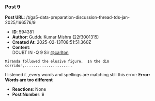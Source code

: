 ### Post 9
**Post URL**: /t/ga5-data-preparation-discussion-thread-tds-jan-2025/166576/9
- **ID**: 594381
- **Author**: Guddu Kumar Mishra  (22f3001315)
- **Created At**: 2025-02-13T08:51:51.360Z
- **Content**:  
  DOUBT IN -Q 9 Sir <a class="mention" href="/u/carlton">@carlton</a>
<pre><code class="lang-auto">Miranda followed the elusive figure.  In the dim corridor,......................
</code></pre>
I listened it ,every words and spellings are matching still this error:
<strong>Error: Words are too different</strong>
- **Reactions**: None
- **Post Number**: 9

